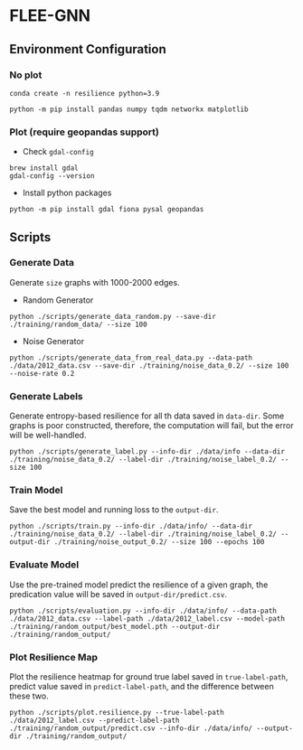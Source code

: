 # FLEE-GNN

## Environment Configuration

### No plot

```
conda create -n resilience python=3.9

python -m pip install pandas numpy tqdm networkx matplotlib

```

### Plot (require geopandas support)

- Check `gdal-config`

```
brew install gdal
gdal-config --version
```

- Install python packages

```
python -m pip install gdal fiona pysal geopandas
```

## Scripts

### Generate Data

Generate `size` graphs with 1000-2000 edges.

- Random Generator

```
python ./scripts/generate_data_random.py --save-dir ./training/random_data/ --size 100
```

- Noise Generator

```
python ./scripts/generate_data_from_real_data.py --data-path ./data/2012_data.csv --save-dir ./training/noise_data_0.2/ --size 100 --noise-rate 0.2
```

### Generate Labels

Generate entropy-based resilience for all th data saved in `data-dir`. Some graphs is poor constructed, therefore, the computation will fail, but the error will be well-handled.

```
python ./scripts/generate_label.py --info-dir ./data/info --data-dir ./training/noise_data_0.2/ --label-dir ./training/noise_label_0.2/ --size 100
```

### Train Model

Save the best model and running loss to the `output-dir`.

```
python ./scripts/train.py --info-dir ./data/info/ --data-dir ./training/noise_data_0.2/ --label-dir ./training/noise_label_0.2/ --output-dir ./training/noise_output_0.2/ --size 100 --epochs 100
```

### Evaluate Model

Use the pre-trained model predict the resilience of a given graph, the predication value will be saved in `output-dir/predict.csv`.

```
python ./scripts/evaluation.py --info-dir ./data/info/ --data-path ./data/2012_data.csv --label-path ./data/2012_label.csv --model-path ./training/random_output/best_model.pth --output-dir ./training/random_output/
```

### Plot Resilience Map

Plot the resilience heatmap for ground true label saved in `true-label-path`, predict value saved in `predict-label-path`, and the difference between these two.

```
python ./scripts/plot.resilience.py --true-label-path ./data/2012_label.csv --predict-label-path ./training/random_output/predict.csv --info-dir ./data/info/ --output-dir ./training/random_output/
```
